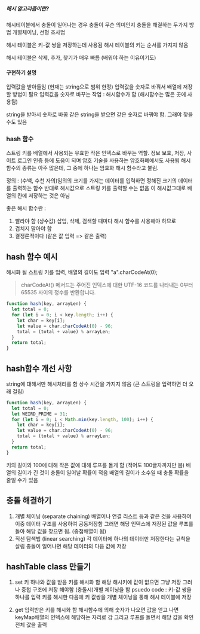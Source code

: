 ##### 해시 알고리즘이란?

해시테이블에서 충돌이 일어나는 경우
충돌이 무슨 의미인지
충돌을 해결하는 두가지 방법
개별체이닝, 선형 조사법

해시 테이블은 키-값 쌍을 저장하는데 사용됨
해시 테이블의 키는 순서를 가지지 않음

해시 테이블은 삭제, 추가, 찾기가 매우 빠름
(배워야 하는 이유이기도)

#### 구현하기 설명

입력값을 받아들임
(현재는 string으로 범위 한정)
입력값을 숫자로 바꿔서 배열에 저장할 방법이 필요
입력값을 숫자로 바꾸는 작업 : 해시함수가 함
(해시함수는 많은 곳에 사용됨)

string을 받아서 숫자로 바꿈
같은 string을 받으면 같은 숫자로 바꿔야 함.
그래야 찾을 수도 있음

### hash 함수

스트링 키를 배열에서 사용되는 유효한 작은 인덱스로 바꾸는 역할.
정보 보호, 저장, 사이트 로그인 인증 등에 도움이 되며
암호 기술을 사용하는 암호화폐에서도 사용됨
해시 함수의 종류는 아주 많은데, 그 중에 하나는 암호화 해시 함수라고 불림.

정의 :
(수백, 수천 자의)임의의 크기를 가지는 데이터를 입력하면
정해진 크기의 데이터를 출력하는 함수
반대로 해시값으로 스트링 키를 출력할 수는 없음
이 해시값그대로 배열의 칸에 저장하는 것은 아님

좋은 해시 함수란 :

1. 빨라야 함 (상수값)
   삽입, 삭제, 검색할 때마다 해시 함수를 사용해야 하므로
2. 겹치지 말아야 함
3. 결정론적이다 (같은 값 입력 => 같은 출력)

## hash 함수 예시

해시화 될 스트링 키를 입력, 배열의 길이도 입력
"a".charCodeAt(0);

> charCodeAt() 메서드는 주어진 인덱스에 대한 UTF-16 코드를 나타내는 0부터 65535 사이의 정수를 반환합니다.

```javascript
function hash(key, arrayLen) {
  let total = 0;
  for (let i = 0; i < key.length; i++) {
    let char = key[i];
    let value = char.charCodeAt(0) - 96;
    total = (total + value) % arrayLen;
  }
  return total;
}
```

## hash함수 개선 사항

string에 대해서만 해시처리를 함
상수 시간을 가지지 않음
(큰 스트링을 입력하면 더 오래 걸림)

```javascript
function hash(key, arrayLen) {
  let total = 0;
  let WEIRD_PRIME = 31;
  for (let i = 0; i < Math.min(key.length, 100); i++) {
    let char = key[i];
    let value = char.charCodeAt(0) - 96;
    total = (total + value) % arrayLen;
  }
  return total;
}
```

키의 길이와 100에 대해 작은 값에 대해 루프를 돌게 함
(적어도 100글자까지만 봄)
배열의 길이가 긴 것이 충돌이 일어날 확률이 적음
배열의 길이가 소수일 때 충돌 확률을 줄일 수가 있음

## 충돌 해결하기

1. 개별 체이닝 (separate chaining)
   배열이나 연결 리스트 등과 같은 것을 사용하여
   이중 데이터 구조를 사용하여 공동저장함
   그러면 해당 인덱스에 저장된 값을 루프를 돌아
   해당 값을 찾으면 됨. (중첩배열이 됨)
2. 직선 탐색법 (linear searching)
   각 데이터에 하나의 데이터만 저장한다는 규칙을 살림
   충돌이 일어나면 해당 데이터의 다음 값에 저장

## hashTable class 만들기

1. set
   키 하나와 값을 받음
   키를 해시화 함
   해당 해시키에 값이 없으면 그냥 저장
   그러나 중첩 구조에 저장 해야함
   (충돌시)개별 체이닝을 함
   psuedo code :
   키-값 쌍을 하나를 입력
   키를 해시한 다음에 키 값쌍을 개별 체이닝을 통해 해시 테이블에 저장

2. get
   입력받은 키를 해시화 함
   해시함수에 의해 숫자가 나오면
   값을 얻고 나면 keyMap배열의 인덱스에 해당하는 자리로 감
   그리고 루프를 돌면서 해당 값을 확인
   전체 값을 출력

